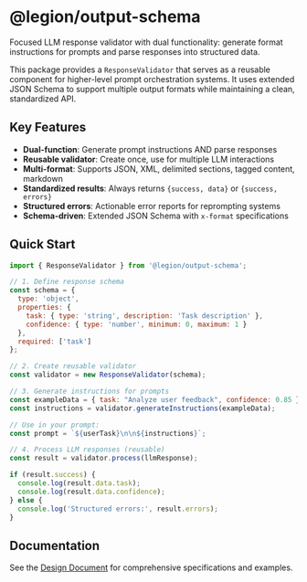 # @legion/output-schema

Focused LLM response validator with dual functionality: generate format instructions for prompts and parse responses into structured data.

This package provides a `ResponseValidator` that serves as a reusable component for higher-level prompt orchestration systems. It uses extended JSON Schema to support multiple output formats while maintaining a clean, standardized API.

## Key Features

- **Dual-function**: Generate prompt instructions AND parse responses
- **Reusable validator**: Create once, use for multiple LLM interactions  
- **Multi-format**: Supports JSON, XML, delimited sections, tagged content, markdown
- **Standardized results**: Always returns `{success, data}` or `{success, errors}`
- **Structured errors**: Actionable error reports for reprompting systems
- **Schema-driven**: Extended JSON Schema with `x-format` specifications

## Quick Start

```javascript
import { ResponseValidator } from '@legion/output-schema';

// 1. Define response schema
const schema = {
  type: 'object',
  properties: {
    task: { type: 'string', description: 'Task description' },
    confidence: { type: 'number', minimum: 0, maximum: 1 }
  },
  required: ['task']
};

// 2. Create reusable validator
const validator = new ResponseValidator(schema);

// 3. Generate instructions for prompts
const exampleData = { task: "Analyze user feedback", confidence: 0.85 };
const instructions = validator.generateInstructions(exampleData);

// Use in your prompt:
const prompt = `${userTask}\n\n${instructions}`;

// 4. Process LLM responses (reusable)
const result = validator.process(llmResponse);

if (result.success) {
  console.log(result.data.task);
  console.log(result.data.confidence); 
} else {
  console.log('Structured errors:', result.errors);
}
```

## Documentation

See the [Design Document](./docs/DESIGN.md) for comprehensive specifications and examples.